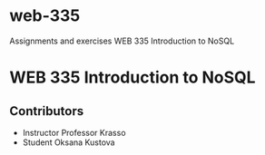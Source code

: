 # web-335
Assignments and exercises WEB 335 Introduction to NoSQL

# WEB 335 Introduction to NoSQL

## Contributors
* Instructor Professor Krasso
* Student Oksana Kustova

